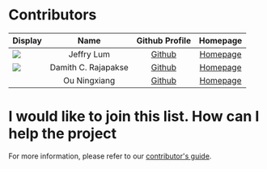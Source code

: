 # Contributors

Display | Name | Github Profile | Homepage
---|:---:|:---:|:---:
![](https://avatars0.githubusercontent.com/u/22460123?s=100) | Jeffry Lum | [Github](https://github.com/j-lum/) | [Homepage](https://se.kasugano.moe)
![](https://avatars0.githubusercontent.com/u/1673303?s=100) | Damith C. Rajapakse | [Github](https://github.com/damithc/) | [Homepage](https://www.comp.nus.edu.sg/~damithch/)
![]() | Ou Ningxiang | [Github](https://github.com/onx001/) | [Homepage](https://github.com/onx001)
# I would like to join this list. How can I help the project

For more information, please refer to our [contributor's guide](https://oss-generic.github.io/process/).

